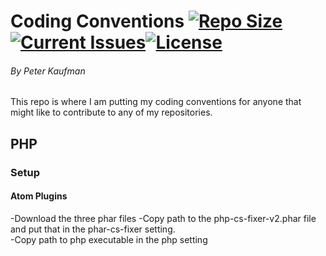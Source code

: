 # Coding Conventions [![Repo Size](https://reposs.herokuapp.com/?path=pjkaufman/Coding_conventions)](https://github.com/pjkaufman/Coding_conventions) [![Current Issues](https://img.shields.io/github/issues/pjkaufman/Coding_conventions.svg)](https://github.com/pjkaufman/Coding_conventions/issues)[![License](https://img.shields.io/github/license/pjkaufman/Coding_conventions.svg)](https://github.com/pjkaufman/Coding_conventions/blob/master/LICENSE)
###### By Peter Kaufman
This repo is where I am putting my coding conventions for anyone that might like to contribute to any of my repositories. 
## PHP
### Setup
#### Atom Plugins
-Download the three phar files
-Copy path to the php-cs-fixer-v2.phar file and put that in the phar-cs-fixer setting.  
-Copy path to php executable in the php setting  

